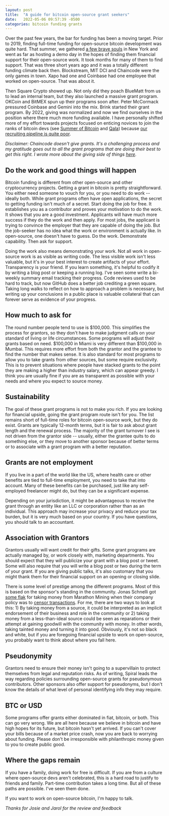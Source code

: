 ```yaml
---
layout: post
title:  "A guide for bitcoin open-source grant seekers"
date:   2022-05-06 09:57:39 -0500
categories: bitcoin funding grants
---
```


Over the past few years, the bar for funding has been a moving target. Prior to 2019, finding full-time funding for open-source bitcoin development was quite hard. That summer, we gathered [a few brave souls](https://residency.chaincode.com/) in New York and went as far as hosting a demo day in the hopes of finding them financial support for their open-source work. It took months for many of them to find support. That was three short years ago and it was a totally different funding climate back then. Blockstream, MIT DCI and Chaincode were the only games in town. Xapo had one and Coinbase had one employee that worked on open-source. That was about it.

Then Square Crypto showed up. Not only did they poach BlueMatt from us to lead an internal team, but they also launched a massive grant program. OKCoin and BitMEX spun up their programs soon after. Peter McCormack pressured Coinbase and Gemini into the mix. Brink started their grant program. By 2022, giving was normalized and now we find ourselves in the position where there much more funding available. I have personally shifted more of my effort towards projects focused on enticing novices to join the ranks of bitcoin devs (see [Summer of Bitcoin](http://summerofbitcoin.org/) and [Qala](https://qala.dev/)) because [our recruiting pipeline is quite poor](https://bitcointv.com/w/8dr4bWHB3HAjscqcM2nQR5).

_Disclaimer: Chaincode doesn't give grants. It's a challenging process and my gratitude goes out to all the grant programs that are doing their best to get this right. I wrote more about the giving side of things [here](/bitcoin/funding/funding-bitcoin-development/)._

## Do the work and good things will happen

Bitcoin funding is different from other open-source and other cryptocurrency projects. Getting a grant in bitcoin is pretty straightforward. You either need someone to vouch for you, or you need to do work -- ideally both. While grant programs often have open applications, the secret to getting funding isn't much of a secret. Start doing the job for free. It establishes you as a contributor and proves your motivation to do the work. It shows that you are a good investment. Applicants will have much more success if they do the work and then apply. For most jobs, the applicant is trying to convince the employer that they are capable of doing the job. But the job-seeker has no idea what the work or environment is actually like. In open-source, one doesn't have to guess. Do the work. Demonstrate capability. Then ask for support.

Doing the work also means demonstrating your work. Not all work in open-source work is as visible as writing code. The less visible work isn't less valuable, but it's in your best interest to create artifacts of your effort. Transparency is your friend. If you learn something, it's helpful to codify it by writing a blog post or keeping a running log. I've seen some write a bi-weekly summary email tracking their progress. Code reviews used to be hard to track, but now GitHub does a better job crediting a green square. Taking long walks to reflect on how to approach a problem is necessary, but writing up your conclusions in a public place is valuable collateral that can forever serve as evidence of your progress.

## How much to ask for

The round number people tend to use is $100,000. This simplifies the process for grantors, so they don't have to make judgment calls on your standard of living or life circumstances. Some programs will adjust their grants based on need. $100,000 in Miami is very different than $100,000 in Mumbai. This requires more effort from both the grantor and the grantee to find the number that makes sense. It is also standard for most programs to allow you to take grants from other sources, but some require exclusivity. This is to prevent situations where people have stacked grants to the point they are making a higher than industry salary, which can appear greedy. I think you are usually fine if you are as transparent as possible with your needs and where you expect to source money.

## Sustainability

The goal of these grant programs is not to make you rich. If you are looking for financial upside, going the grant program route isn't for you. The list remains short of full-time roles for bitcoin open-source work, but they do exist. Grants are typically 12-month terms, but it is fair to ask about grant length and the renewal process. The majority of the grant turnover I see is not driven from the grantor side -- usually, either the grantee quits to do something else, or they move to another sponsor because of better terms or to associate with a grant program with a better reputation.

## Grants are not employment

If you live in a part of the world like the US, where health care or other benefits are tied to full-time employment, you need to take that into account. Many of these benefits can be purchased, just like any self-employed freelancer might do, but they can be a significant expense.

Depending on your jurisdiction, it might be advantageous to receive the grant through an entity like an LLC or corporation rather than as an individual. This approach may increase your privacy and reduce your tax burden, but it is very much based on your country. If you have questions, you should talk to an accountant.

## Association with Grantors

Grantors usually will want credit for their gifts. Some grant programs are actually managed by, or work closely with, marketing departments. You should expect that they will publicize your grant with a blog post or tweet. Some will also require that you will write a blog post or two during the term of your grant. If you are giving public talks, it's also customary that you might thank them for their financial support on an opening or closing slide.

There is some level of prestige among the different programs. Most of this is based on the sponsor's standing in the community. Jonas Schnelli got [some flak](https://twitter.com/_jonasschnelli_/status/1360259171036332036) for taking money from Marathon Mining when their company policy was to [censor transactions](https://www.coindesk.com/tech/2021/05/07/marathon-miners-have-started-censoring-bitcoin-transactions-heres-what-that-means/). For me, there are two ways to look at this: 1) By taking money from a source, it could be interpreted as an implicit endorsement of their business and role in the community or 2) taking money from a less-than-ideal source could be seen as reparations or their attempt at gaining goodwill with the community with money. In other words, taking tainted money and turning it into good. Obviously, it's not so black and white, but if you are foregoing financial upside to work on open-source, you probably want to think about where you fall here.

## Pseudonymity

Grantors need to ensure their money isn't going to a supervillain to protect themselves from legal and reputation risks. As of writing, Spiral leads the way regarding policies surrounding open-source grants for pseudonymous contributors. Other sponsors also offer support for pseudonyms, but I don't know the details of what level of personal identifying info they may require.

## BTC or USD

Some programs offer grants either dominated in fiat, bitcoin, or both. This can go very wrong. We are all here because we believe in bitcoin and have high hopes for its future, but bitcoin hasn't yet arrived. If you can't cover your bills because of a market price crash, now you are back to worrying about funding. Please don't be irresponsible with philanthropic money given to you to create public good.

## Where the gaps remain

If you have a family, doing work for free is difficult. If you are from a culture where open-source devs aren't celebrated, this is a hard road to justify to friends and family. Part-time contribution takes a long time. But all of these paths are possible. I've seen them done.


If you want to work on open-source bitcoin, I'm happy to talk.


_Thanks for Josie and Jarol for the review and feedback_
